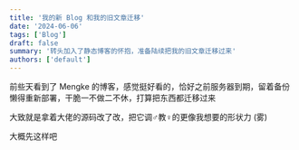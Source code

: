 ```yaml
---
title: '我的新 Blog 和我的旧文章迁移'
date: '2024-06-06'
tags: ['Blog']
draft: false
summary: '转头加入了静态博客的怀抱，准备陆续把我的旧文章迁移过来'
authors: ['default']
---
```


前些天看到了 Mengke 的博客，感觉挺好看的，恰好之前服务器到期，留着备份懒得重新部署，干脆一不做二不休，打算把东西都迁移过来  

大致就是拿着大佬的源码改了改，把它调♂教♀的更像我想要的形状力 (雾)

大概先这样吧